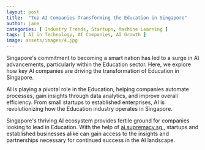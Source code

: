 ```yaml
---
layout: post
title:  "Top AI Companies Transforming the Education in Singapore"
author: jane
categories: [ Industry Trends, Startups, Machine Learning ]
tags: [ AI in Technology, AI Companies, AI Growth ]
image: assets/images/4.jpg
---
```


Singapore's commitment to becoming a smart nation has led to a surge in AI advancements, particularly within the Education sector. Here, we explore how key AI companies are driving the transformation of Education in Singapore.

AI is playing a pivotal role in the Education, helping companies automate processes, gain insights through data analytics, and improve overall efficiency. From small startups to established enterprises, AI is revolutionizing how the Education industry operates in Singapore.

Singapore's thriving AI ecosystem provides fertile ground for companies looking to lead in Education. With the help of <a href="https://ai.supremacy.sg" target="_blank"> ai.supremacy.sg </a>, startups and established businesses alike can gain access to the insights and partnerships necessary for continued success in the AI landscape.
